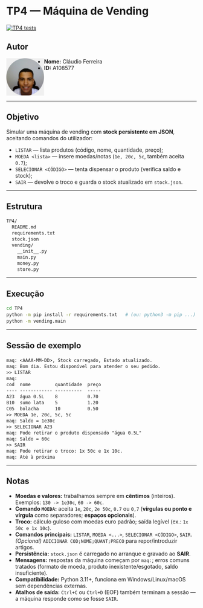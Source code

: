 # TP4 — Máquina de Vending

[![TP4 tests](https://github.com/claudioferreira177/PLC2025/actions/workflows/tp4-tests.yml/badge.svg)](https://github.com/claudioferreira177/PLC2025/actions/workflows/tp4-tests.yml)

## Autor
<img src="../img/perfil.jpg" alt="Foto de perfil" width="100" align="left">

- **Nome:** Cláudio Ferreira  
- **ID:** A108577  

<br clear="left"/>

---

## Objetivo
Simular uma máquina de vending com **stock persistente em JSON**, aceitando comandos do utilizador:
- `LISTAR` — lista produtos (código, nome, quantidade, preço);
- `MOEDA <lista>` — insere moedas/notas (`1e, 20c, 5c`, também aceita `0.7`);
- `SELECIONAR <CÓDIGO>` — tenta dispensar o produto (verifica saldo e stock);
- `SAIR` — devolve o troco e guarda o stock atualizado em `stock.json`.

---

## Estrutura
```text
TP4/
  README.md
  requirements.txt
  stock.json
  vending/
    __init__.py
    main.py
    money.py
    store.py
```

---

## Execução
```bash
cd TP4
python -m pip install -r requirements.txt   # (ou: python3 -m pip ...)
python -m vending.main
```

---

## Sessão de exemplo
```text
maq: <AAAA-MM-DD>, Stock carregado, Estado atualizado.
maq: Bom dia. Estou disponível para atender o seu pedido.
>> LISTAR
maq:
cod  nome         quantidade  preço
---- ------------ ----------  -----
A23  água 0.5L    8           0.70
B10  sumo lata    5           1.20
C05  bolacha      10          0.50
>> MOEDA 1e, 20c, 5c, 5c
maq: Saldo = 1e30c
>> SELECIONAR A23
maq: Pode retirar o produto dispensado "água 0.5L"
maq: Saldo = 60c
>> SAIR
maq: Pode retirar o troco: 1x 50c e 1x 10c.
maq: Até à próxima
```

---

## Notas

- **Moedas e valores:** trabalhamos sempre em **cêntimos** (inteiros). Exemplos: `130 -> 1e30c`, `60 -> 60c`.
- **Comando `MOEDA`:** aceita `1e`, `20c`, `2e 50c`, `0.7` ou `0,7` (**vírgulas ou ponto e vírgula** como separadores; **espaços opcionais**).
- **Troco:** cálculo guloso com moedas euro padrão; saída legível (ex.: `1x 50c e 1x 10c`).
- **Comandos principais:** `LISTAR`, `MOEDA <...>`, `SELECIONAR <CÓDIGO>`, `SAIR`.  
  *(Opcional)* `ADICIONAR COD;NOME;QUANT;PRECO` para repor/introduzir artigos.
- **Persistência:** `stock.json` é carregado no arranque e gravado ao **SAIR**.
- **Mensagens:** respostas da máquina começam por `maq:`; erros comuns tratados (formato de moeda, produto inexistente/esgotado, saldo insuficiente).
- **Compatibilidade:** Python 3.11+, funciona em Windows/Linux/macOS sem dependências externas.
- **Atalhos de saída:** `Ctrl+C` ou `Ctrl+D` (EOF) também terminam a sessão — a máquina responde como se fosse `SAIR`.

